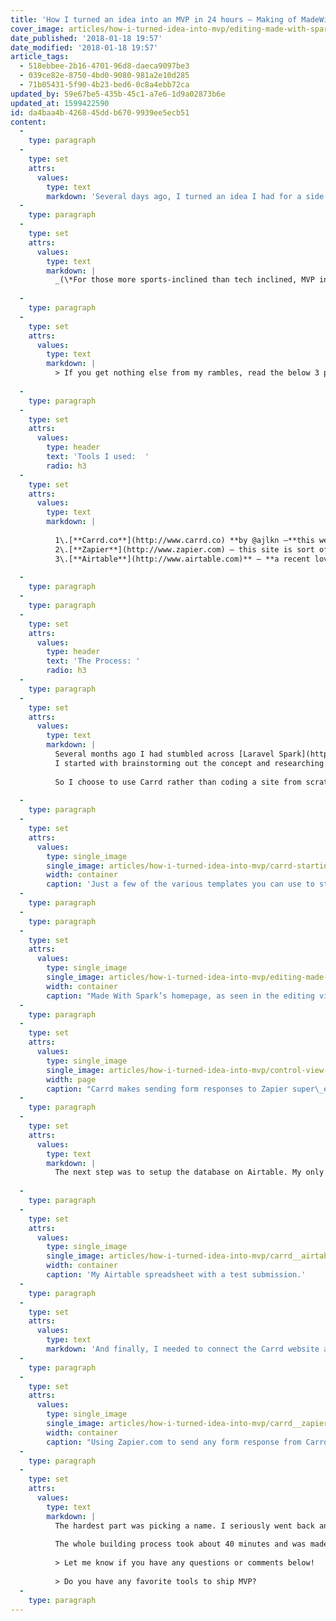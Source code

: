 ```yaml
---
title: 'How I turned an idea into an MVP in 24 hours — Making of MadeWithSpark.com'
cover_image: articles/how-i-turned-idea-into-mvp/editing-made-with-spark.png
date_published: '2018-01-18 19:57'
date_modified: '2018-01-18 19:57'
article_tags:
  - 518ebbee-2b16-4701-96d8-daeca9097be3
  - 039ce82e-8750-4bd0-9080-981a2e10d285
  - 71b05431-5f90-4b23-bed6-0c8a4ebb72ca
updated_by: 59e67be5-435b-45c1-a7e6-1d9a02873b6e
updated_at: 1599422590
id: da4baa4b-4268-45dd-b670-9939ee5ecb51
content:
  -
    type: paragraph
  -
    type: set
    attrs:
      values:
        type: text
        markdown: 'Several days ago, I turned an idea I had for a side project into a [deployed live MVP,](http://madewithspark.com) which was fairly exciting. It is so easy to come up with ideas but often I feel my failure comes with execution and deployment, aka I’m constrained by time (or often lazy). A few weeks ago I had a similar idea to this product and suggested it to the product owner; never did I think “I should just build it myself.” So of course someone else came along after that suggestion and built that product. I wasn’t going to miss the opportunity this time — so now that I’m a web developer and fairly in tune with growth hacking, social media marketing and all that jazz I’m excited to be able to ship products out the door. **I’m hoping this blog post will help encourage all you web developers and digital creators out there to get off the couch, standing desk or where-ever you are and ship MVP\* products into the world.**'
  -
    type: paragraph
  -
    type: set
    attrs:
      values:
        type: text
        markdown: |
          _(\*For those more sports-inclined than tech inclined, MVP in tech is Minimum Viable Product, not Most Valued Player. When you ship an MVP product you are releasing a product that is bare bones functional and will have later functionality added to it)._
          
  -
    type: paragraph
  -
    type: set
    attrs:
      values:
        type: text
        markdown: |
          > If you get nothing else from my rambles, read the below 3 points and then close this tab…
          
  -
    type: paragraph
  -
    type: set
    attrs:
      values:
        type: header
        text: 'Tools I used:  '
        radio: h3
  -
    type: set
    attrs:
      values:
        type: text
        markdown: |
          
          1\.[**Carrd.co**](http://www.carrd.co) **by @ajlkn —**this website builder is fantastic and allows a user to ship super clean, responsive and fast landing pages.   
          2\.[**Zapier**](http://www.zapier.com) — this site is sort of like [IFTTT](http://www.ifttt.com) but for developers and tech-minded folks. If you don’t know what IFTTT is, think ‘a website that connects things together’.   
          3\.[**Airtable**](http://www.airtable.com)** — **a recent lovechild of the tech world, this site is a hybrid of spreadsheets and databases with lots of magic mixed in.
          
  -
    type: paragraph
  -
    type: paragraph
  -
    type: set
    attrs:
      values:
        type: header
        text: 'The Process: '
        radio: h3
  -
    type: paragraph
  -
    type: set
    attrs:
      values:
        type: text
        markdown: |
          Several months ago I had stumbled across [Laravel Spark](https://spark.laravel.com/) and was impressed with what I saw, even though I’m not a PHP or backend developer. I am a HUGE fan of anything [Steve Schoger](https://medium.com/u/582a92a6b0b9) touches and because he did the web design for Spark I loved the visual aesthetics of their site. As a result of that and the product looking pretty cool, I was very curious to find examples of what was built using Spark, but after combing Reddit and Twitter I only found a few examples. Fast forward several days ago, I was browsing Twitter and saw a post about Laravel Spark. At that point, after careful prodding from my developer brother, I started to think about building a gallery of projects that use Spark.   
          I started with brainstorming out the concept and researching out similar ideas. Of course, this type of idea is nothing new, there are many websites out there that display a gallery of websites that use ‘x’ technology.
          
          So I choose to use Carrd rather than coding a site from scratch because it is so stinking easy to whip up a clean and responsive landing page via Carrd. I’ve actually built 5+ sites using Carrd and absolutely recommend the pro version. It is a great value! So I picked a template and then customized the design, fonts, etc to match the visual vibes I was looking for. It was also super easy to attach the form from Carrd to the Zapier ‘zap’ that would send the data to my Airtable.
          
  -
    type: paragraph
  -
    type: set
    attrs:
      values:
        type: single_image
        single_image: articles/how-i-turned-idea-into-mvp/carrd-starting-point.png
        width: container
        caption: 'Just a few of the various templates you can use to start building with www.carrd.co.'
  -
    type: paragraph
  -
    type: paragraph
  -
    type: set
    attrs:
      values:
        type: single_image
        single_image: articles/how-i-turned-idea-into-mvp/editing-made-with-spark.png
        width: container
        caption: "Made With Spark’s homepage, as seen in the editing view of\_Carrd."
  -
    type: paragraph
  -
    type: set
    attrs:
      values:
        type: single_image
        single_image: articles/how-i-turned-idea-into-mvp/control-view-of-carrd.png
        width: page
        caption: "Carrd makes sending form responses to Zapier super\_easy!"
  -
    type: paragraph
  -
    type: set
    attrs:
      values:
        type: text
        markdown: |
          The next step was to setup the database on Airtable. My only prior experience with it was setting a job search spreadsheet _(any design minded agencies looking for a talented Junior Frontend Developer btw?)_ a few weeks ago so I honestly haven’t used it a lot. But it looks really powerful and beautiful; If you haven’t been able to tell yet, I love powerful and beautiful tools.
          
  -
    type: paragraph
  -
    type: set
    attrs:
      values:
        type: single_image
        single_image: articles/how-i-turned-idea-into-mvp/carrd__airtable.png
        width: container
        caption: 'My Airtable spreadsheet with a test submission.'
  -
    type: paragraph
  -
    type: set
    attrs:
      values:
        type: text
        markdown: 'And finally, I needed to connect the Carrd website and the Airtable database. So I set up a zap in just a few minutes.'
  -
    type: paragraph
  -
    type: set
    attrs:
      values:
        type: single_image
        single_image: articles/how-i-turned-idea-into-mvp/carrd__zapier-resp.png
        width: container
        caption: "Using Zapier.com to send any form response from Carrd.co to Airtable.com is\_great!"
  -
    type: paragraph
  -
    type: set
    attrs:
      values:
        type: text
        markdown: |
          The hardest part was picking a name. I seriously went back and forth and asked everyone under the sun for insight. I originally started with “The Spark Collection” but eventually ditched that for “Made With Spark” which is the typical naming convention for a project like this. In this branding decision process, I was, of course, scoping out social media handles, domains and thinking about things like SEO and branding. So I picked my name, bought my domain from [Dreamhost](https://www.dreamhost.com/r.cgi?1344648) (they are amazing by the way). You can check out my MVP, [Made With Spark](http://madewithspark.com)!
          
          The whole building process took about 40 minutes and was made easy by the above tools. I recommend you check them out for quick MVP deployment! I hope this quick guide helps you ship more MVPs and miss fewer opportunities to turn all those ideas into real things.
          
          > Let me know if you have any questions or comments below!
          
          > Do you have any favorite tools to ship MVP?
  -
    type: paragraph
---
```

